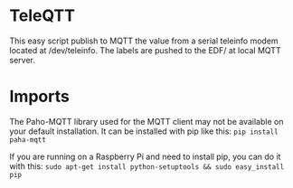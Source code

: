 TeleQTT
=======

This easy script publish to MQTT the value from a serial teleinfo modem located at /dev/teleinfo.
The labels are pushed to the EDF/<label> at local MQTT server.

Imports
=======
The Paho-MQTT library used for the MQTT client may not be available on your default installation.  It can be installed with pip like this:
`pip install paha-mqtt`

If you are running on a Raspberry Pi and need to install pip, you can do it with this:
`sudo apt-get install python-setuptools && sudo easy_install pip`
